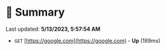 # 📖 Summary
Last updated: **5/13/2023, 5:57:54 AM**

- `GET` [https://google.com](https://google.com) - **Up** (189ms)
